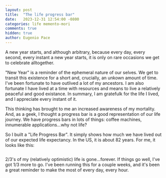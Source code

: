 ```yaml
---
layout: post
title:  "The life progress bar"
date:   2023-12-31 12:54:00 -0800
categories: life memento-mori
comments: true
hidden: true
author: Eugenio Pace
---
```


A new year starts, and although arbitrary, because every day, every second, every instant a new year starts, it is only on rare occasions we get to celebrate alltogether.

"New Year" is a reminder of the ephemeral nature of our selves. We get to transit this existence for a short and, crucially, an unkown amount of time. I've been fortunate to have outlived a lot of my ancestors. I am also fortunate I have lived at a time with resources and means to live a relatively peaceful and good existance. In summary, I am gratefulk for the life I lived, and I appreciate every instant of it.

This thinking has brought to me an increased awareness of my mortality. And, as a geek, I thought a progress bar is a good representation of our life journey. We have progress bars in lots of things: coffee machines, innumerable applications...why not life?

So I built a "Life Progress Bar". It simply shows how much we have lived out of our expected life expectancy. In the US, it is about 82 years. For me, it looks like this:

![]()

2/3's of my (relatively optimistic) life is gone...forever. If things go well, I've got 1/3 more to go. I've been running this for a couple weeks, and it's been a great reminder to make the most of every day, every hour.


